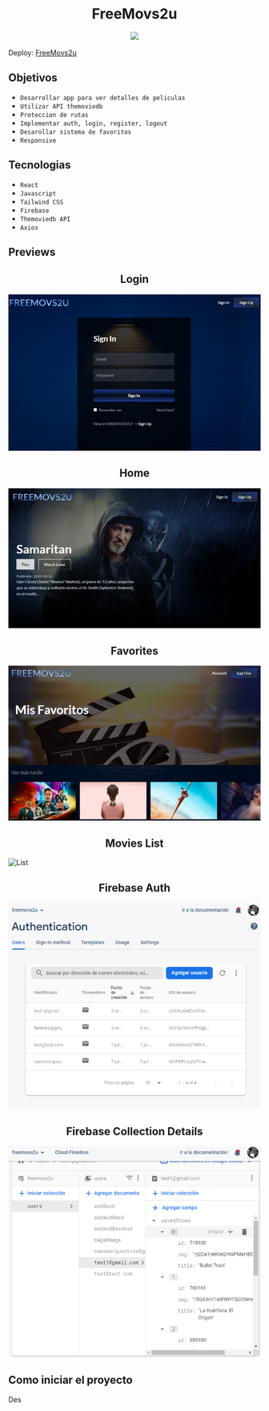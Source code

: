 <h1 align="center"> FreeMovs2u </h1>

   <p align="center">
   <img src="https://img.shields.io/badge/STATUS-DEPLOY-brightgreen">
   </p>

<p>Deploy: <a href='https://bucolic-raindrop-9777b4.netlify.app/'>FreeMovs2u</a></p>

## Objetivos

- `Desarrollar app para ver detalles de peliculas`
- `Utilizar API themoviedb`
- `Proteccion de rutas`
- `Implementar auth, login, register, logout`
- `Desarollar sistema de favoritos`
- `Responsive`

## Tecnologias

- `React`
- `Javascript`
- `Tailwind CSS`
- `Firebase`
- `Themoviedb API`
- `Axios`

## Previews

<h2 align="center"> Login </h2>

![Login](/assets/preview1.PNG)

<h2 align="center"> Home </h2>

![Home](/assets/preview2.PNG)

<h2 align="center"> Favorites </h2>

![Favorites](/assets/preview3.PNG)

<h2 align="center"> Movies List </h2>

![List](/assets/Animation.gif)

<h2 align="center"> Firebase Auth </h2>

![FirebaseAuth](/assets/preview6.PNG)

<h2 align="center"> Firebase Collection Details </h2>

![FirebaseDetails](/assets/preview5.PNG)

## Como iniciar el proyecto

Des